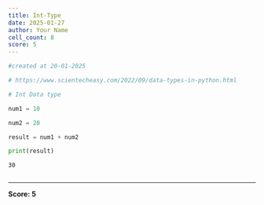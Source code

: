 ```yaml
---
title: Int-Type
date: 2025-01-27
author: Your Name
cell_count: 8
score: 5
---
```


```python
#created at 20-01-2025
```


```python
# https://www.scientecheasy.com/2022/09/data-types-in-python.html
```


```python
# Int Data type
```


```python
num1 = 10
```


```python
num2 = 20
```


```python
result = num1 + num2
```


```python
print(result)
```

    30



```python

```


---
**Score: 5**
